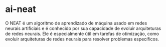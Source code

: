 # ai-neat
O NEAT é um algoritmo de aprendizado de máquina usado em redes neurais artificiais e é conhecido por sua capacidade de evoluir arquiteturas de redes neurais. Ele é especialmente útil em tarefas de otimização, como evoluir arquiteturas de redes neurais para resolver problemas específicos.
